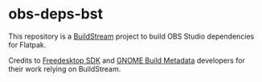 # obs-deps-bst

This repository is a [BuildStream](https://buildstream.build/) project to build OBS Studio dependencies for Flatpak.

Credits to [Freedesktop SDK](https://gitlab.com/freedesktop-sdk/freedesktop-sdk) and [GNOME Build Metadata](https://gitlab.gnome.org/GNOME/gnome-build-meta/) developers for their work relying on BuildStream.
